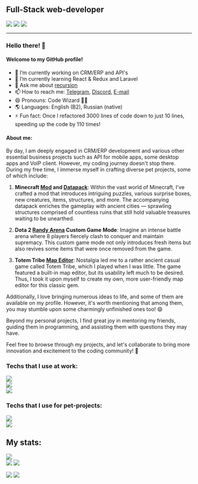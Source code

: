 ## Full-Stack web-developer

[![](https://img.shields.io/badge/Telegram-2CA5E0?style=for-the-badge&logo=telegram&logoColor=white)](https://t.me/qoqqi)
[![](https://img.shields.io/badge/Discord-7289DA?style=for-the-badge&logo=discord&logoColor=white)](https://discordapp.com/users/273145881669140482)
[![](https://img.shields.io/badge/Gmail-D14836?style=for-the-badge&logo=gmail&logoColor=white)](mailto:sazykin.georgii@gmail.com)

---

### Hello there! 👋
#### Welcome to my GitHub profile!

- 🔭 I’m currently working on CRM/ERP and API's
- 🌱 I’m currently learning React & Redux and Laravel
- 💬 Ask me about [recursion](https://github.com/theqoqqi)
- 📫 How to reach me: [Telegram](https://t.me/qoqqi), [Discord](https://discordapp.com/users/273145881669140482), [E-mail](mailto:sazykin.georgii@gmail.com)
- 😄 Pronouns: Code Wizard 🧙‍♂️
- 🌎 Languages: English (B2), Russian (native)
- ⚡ Fun fact: Once I refactored 3000 lines of code down to just 10 lines, speeding up the code by 110 times!

#### About me:

By day, I am deeply engaged in CRM/ERP development and various other essential business projects such as API for mobile apps, some desktop apps and VoIP client. However, my coding journey doesn't stop there. During my free time, I immerse myself in crafting diverse pet projects, some of which include:

1. **Minecraft [Mod](https://github.com/theqoqqi/qcraft-1.19) and [Datapack](qstructs-1.19)**:
Within the vast world of Minecraft, I've crafted a mod that introduces intriguing puzzles, various surprise boxes, new creatures, items, structures, and more. The accompanying datapack enriches the gameplay with ancient cities — sprawling structures comprised of countless ruins that still hold valuable treasures waiting to be unearthed.

2. **Dota 2 [Randy Arena](https://github.com/theqoqqi/randyarena) Custom Game Mode**:
Imagine an intense battle arena where 8 players fiercely clash to conquer and maintain supremacy. This custom game mode not only introduces fresh items but also revives some items that were once removed from the game.

3. **Totem Tribe [Map Editor](https://github.com/theqoqqi/tteditor)**:
Nostalgia led me to a rather ancient casual game called Totem Tribe, which I played when I was little. The game featured a built-in map editor, but its usability left much to be desired. Thus, I took it upon myself to create my own, more user-friendly map editor for this classic gem.

Additionally, I love bringing numerous ideas to life, and some of them are available on my profile. However, it's worth mentioning that among them, you may stumble upon some charmingly unfinished ones too! 😄

Beyond my personal projects, I find great joy in mentoring my friends, guiding them in programming, and assisting them with questions they may have.

Feel free to browse through my projects, and let's collaborate to bring more innovation and excitement to the coding community! 🚀

<!--
Больше инфы тут: https://habr.com/ru/articles/649363/
-->

### Techs that I use at work:
![](https://skillicons.dev/icons?i=php,mysql,js,html,css,sass,md&theme=light)\
![](https://skillicons.dev/icons?i=react,redux,electron,bootstrap,jquery,nodejs,laravel&theme=light)\
![](https://skillicons.dev/icons?i=git,gitlab,postman,powershell,bash,firebase,figma&theme=light)

### Techs that I use for pet-projects:
![](https://skillicons.dev/icons?i=java,gradle,unity,cs,js,lua,git&theme=light)\
![](https://skillicons.dev/icons?i=react,redux,nodejs,html,css,bootstrap,jquery&theme=light)

## My stats:
![](https://github-profile-summary-cards.vercel.app/api/cards/profile-details?username=theqoqqi&theme=transparent)\
![](https://github-profile-summary-cards.vercel.app/api/cards/stats?username=theqoqqi&theme=transparent)
![](https://github-profile-summary-cards.vercel.app/api/cards/productive-time?username=theqoqqi&theme=transparent)
<!-- ![](https://github-profile-summary-cards.vercel.app/api/cards/most-commit-language?username=theqoqqi&exclude=ShaderLab&theme=transparent) -->
![](https://github-profile-summary-cards.vercel.app/api/cards/repos-per-language?username=theqoqqi&theme=transparent)
![](https://github-readme-stats.vercel.app/api/top-langs/?username=theqoqqi&layout=compact&hide=shaderlab&theme=transparent)

<!--
Here are some ideas to get you started:

- 🔭 I’m currently working on ...
- 🌱 I’m currently learning ...
- 👯 I’m looking to collaborate on ...
- 🤔 I’m looking for help with ...
- 💬 Ask me about ...
- 📫 How to reach me: ...
- 😄 Pronouns: ...
- ⚡ Fun fact: ...
-->
